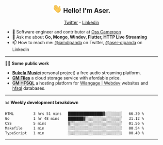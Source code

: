 <h2 align="center"> <img src="https://github.com/gabriel-TheCode/gabriel-TheCode/blob/master/gifs/Hi.gif" width="30px"> Hello! I'm Aser.</h2>
<p align="center">
  <a href="https://twitter.com/iamdipanda">Twitter</a> - 
  <a href="https://www.linkedin.com/in/aser-dipanda/">Linkedin</a>
</p>


- 🔭 Software engineer and contributor at [Oss Cameroon](https://github.com/osscameroon)
- 💬 Ask me about **Go, Mongo, Windev, Flutter, HTTP Live Streaming**
- 📫 How to reach me: [@iamdipanda](https://twitter.com/iamdipanda) on Twitter, [@aser-dipanda](https://www.linkedin.com/in/aser-dipanda/) on Linkedin

-------

👨‍💻 **Some public work**

- **[Bukela Music](https://music.bukela.co)**(personal project) a free audio streaming platform. 
- **[GM Files](https://gamesmania.io)** a cloud storage service with afordable price.
- **[GM HFSQL](https://gamesmania.io)** a hosting platform for [Wlangage | Webdev](https://pcsoft.fr/webdev/index.html) websites and [hfsql](https://pcsoft.fr/accueilpub/hfsql.htm) databases.
-------

📊 **Weekly development breakdown**

<!--START_SECTION:waka-->

```text
HTML         3 hrs 51 mins   ████████████████▓░░░░░░░░   66.39 %
Go           1 hr 48 mins    ███████▓░░░░░░░░░░░░░░░░░   31.12 %
CSS          5 mins          ▒░░░░░░░░░░░░░░░░░░░░░░░░   01.56 %
Makefile     1 min           ░░░░░░░░░░░░░░░░░░░░░░░░░   00.54 %
TypeScript   1 min           ░░░░░░░░░░░░░░░░░░░░░░░░░   00.40 %
```

<!--END_SECTION:waka-->

-------
